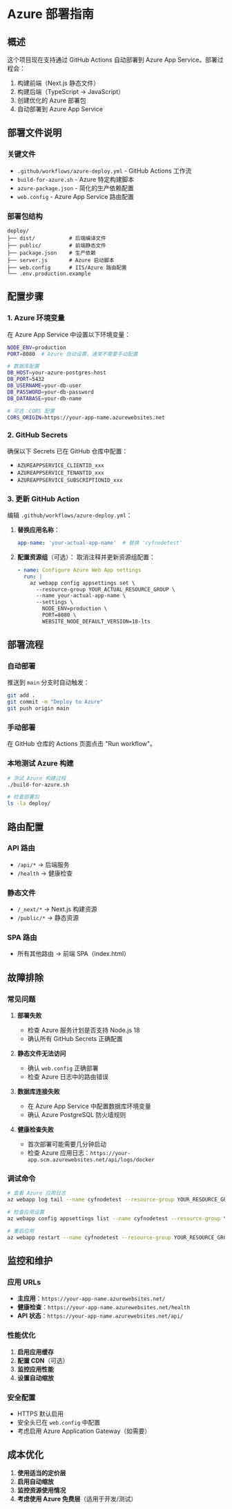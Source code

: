 # Azure 部署指南

## 概述

这个项目现在支持通过 GitHub Actions 自动部署到 Azure App Service。部署过程会：

1. 构建前端（Next.js 静态文件）
2. 构建后端（TypeScript → JavaScript）
3. 创建优化的 Azure 部署包
4. 自动部署到 Azure App Service

## 部署文件说明

### 关键文件

- `.github/workflows/azure-deploy.yml` - GitHub Actions 工作流
- `build-for-azure.sh` - Azure 特定构建脚本
- `azure-package.json` - 简化的生产依赖配置
- `web.config` - Azure App Service 路由配置

### 部署包结构

```
deploy/
├── dist/           # 后端编译文件
├── public/         # 前端静态文件
├── package.json    # 生产依赖
├── server.js       # Azure 启动脚本
├── web.config      # IIS/Azure 路由配置
└── .env.production.example
```

## 配置步骤

### 1. Azure 环境变量

在 Azure App Service 中设置以下环境变量：

```bash
NODE_ENV=production
PORT=8080  # Azure 自动设置，通常不需要手动配置

# 数据库配置
DB_HOST=your-azure-postgres-host
DB_PORT=5432
DB_USERNAME=your-db-user
DB_PASSWORD=your-db-password
DB_DATABASE=your-db-name

# 可选：CORS 配置
CORS_ORIGIN=https://your-app-name.azurewebsites.net
```

### 2. GitHub Secrets

确保以下 Secrets 已在 GitHub 仓库中配置：

- `AZUREAPPSERVICE_CLIENTID_xxx`
- `AZUREAPPSERVICE_TENANTID_xxx`
- `AZUREAPPSERVICE_SUBSCRIPTIONID_xxx`

### 3. 更新 GitHub Action

编辑 `.github/workflows/azure-deploy.yml`：

1. **替换应用名称**：
   ```yaml
   app-name: 'your-actual-app-name'  # 替换 'cyfnodetest'
   ```

2. **配置资源组**（可选）：
   取消注释并更新资源组配置：
   ```yaml
   - name: Configure Azure Web App settings
     run: |
       az webapp config appsettings set \
         --resource-group YOUR_ACTUAL_RESOURCE_GROUP \
         --name your-actual-app-name \
         --settings \
           NODE_ENV=production \
           PORT=8080 \
           WEBSITE_NODE_DEFAULT_VERSION=18-lts
   ```

## 部署流程

### 自动部署

推送到 `main` 分支时自动触发：

```bash
git add .
git commit -m "Deploy to Azure"
git push origin main
```

### 手动部署

在 GitHub 仓库的 Actions 页面点击 "Run workflow"。

### 本地测试 Azure 构建

```bash
# 测试 Azure 构建过程
./build-for-azure.sh

# 检查部署包
ls -la deploy/
```

## 路由配置

### API 路由
- `/api/*` → 后端服务
- `/health` → 健康检查

### 静态文件
- `/_next/*` → Next.js 构建资源
- `/public/*` → 静态资源

### SPA 路由
- 所有其他路由 → 前端 SPA（index.html）

## 故障排除

### 常见问题

1. **部署失败**
   - 检查 Azure 服务计划是否支持 Node.js 18
   - 确认所有 GitHub Secrets 正确配置

2. **静态文件无法访问**
   - 确认 `web.config` 正确部署
   - 检查 Azure 日志中的路由错误

3. **数据库连接失败**
   - 在 Azure App Service 中配置数据库环境变量
   - 确认 Azure PostgreSQL 防火墙规则

4. **健康检查失败**
   - 首次部署可能需要几分钟启动
   - 检查 Azure 应用日志：`https://your-app.scm.azurewebsites.net/api/logs/docker`

### 调试命令

```bash
# 查看 Azure 应用日志
az webapp log tail --name cyfnodetest --resource-group YOUR_RESOURCE_GROUP

# 检查应用设置
az webapp config appsettings list --name cyfnodetest --resource-group YOUR_RESOURCE_GROUP

# 重启应用
az webapp restart --name cyfnodetest --resource-group YOUR_RESOURCE_GROUP
```

## 监控和维护

### 应用 URLs

- **主应用**：`https://your-app-name.azurewebsites.net/`
- **健康检查**：`https://your-app-name.azurewebsites.net/health`
- **API 状态**：`https://your-app-name.azurewebsites.net/api/`

### 性能优化

1. **启用应用缓存**
2. **配置 CDN**（可选）
3. **监控应用性能**
4. **设置自动缩放**

### 安全配置

- HTTPS 默认启用
- 安全头已在 `web.config` 中配置
- 考虑启用 Azure Application Gateway（如需要）

## 成本优化

1. **使用适当的定价层**
2. **启用自动缩放**
3. **监控资源使用情况**
4. **考虑使用 Azure 免费层**（适用于开发/测试）

